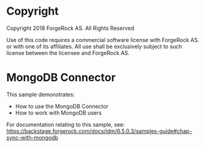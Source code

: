 Copyright
=============
Copyright 2018 ForgeRock AS. All Rights Reserved

Use of this code requires a commercial software license with ForgeRock AS.
or with one of its affiliates. All use shall be exclusively subject
to such license between the licensee and ForgeRock AS.

MongoDB Connector
=============================

This sample demonstrates:
 * How to use the MongoDB Connector
 * How to work with MongoDB users
  

For documentation relating to this sample, see:
https://backstage.forgerock.com/docs/idm/6.5.0.3/samples-guide#chap-sync-with-mongodb
